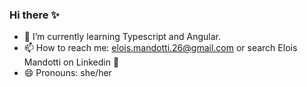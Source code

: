### Hi there ✨

- 🌱 I’m currently learning Typescript and Angular.
- 📫 How to reach me: elois.mandotti.26@gmail.com or search Elois Mandotti on Linkedin 🎈
- 😄 Pronouns: she/her
